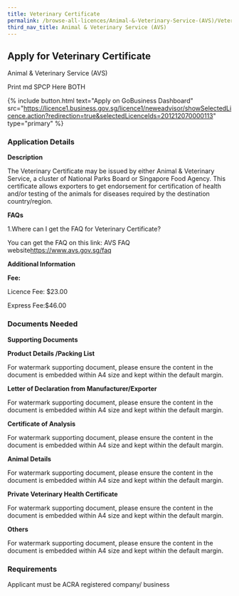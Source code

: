 ```yaml
---
title: Veterinary Certificate
permalink: /browse-all-licences/Animal-&-Veterinary-Service-(AVS)/Veterinary-Certificate
third_nav_title: Animal & Veterinary Service (AVS)
---
```


## Apply for Veterinary Certificate

Animal & Veterinary Service (AVS)

Print md SPCP Here BOTH

{% include button.html text="Apply on GoBusiness Dashboard" src="https://licence1.business.gov.sg/licence1/neweadvisor/showSelectedLicence.action?redirection=true&selectedLicenceIds=201212070000113" type="primary" %}

### Application Details

<p><strong>Description</strong></p>
<p>The Veterinary Certificate may be issued by either Animal &amp; Veterinary Service, a cluster of National Parks Board or Singapore Food Agency. This certificate allows exporters to get endorsement for certification of health and/or testing of the animals for diseases required by the destination country/region.</p>
<p><strong>FAQs</strong></p>
<p>1.Where can I get the FAQ for Veterinary Certificate?</p>
<p>You can get the FAQ on this link: AVS FAQ website<a href="https://www.avs.gov.sg/faq">https://www.avs.gov.sg/faq</a></p>

**Additional Information**

<p><strong>Fee:</strong></p>
<p>Licence Fee: $23.00</p>
<p>Express Fee:$46.00</p>

### Documents Needed

<p><strong>Supporting Documents</strong></p>
<p><strong>Product Details /Packing List</strong></p>
<p>For watermark supporting document, please ensure the content in the document is embedded within A4 size and kept within the default margin.</p>
<p><strong>Letter of Declaration from Manufacturer/Exporter</strong></p>
<p>For watermark supporting document, please ensure the content in the document is embedded within A4 size and kept within the default margin.</p>
<p><strong>Certificate of Analysis</strong></p>
<p>For watermark supporting document, please ensure the content in the document is embedded within A4 size and kept within the default margin.</p>
<p><strong>Animal Details</strong></p>
<p>For watermark supporting document, please ensure the content in the document is embedded within A4 size and kept within the default margin.</p>
<p><strong>Private Veterinary Health Certificate</strong></p>
<p>For watermark supporting document, please ensure the content in the document is embedded within A4 size and kept within the default margin.</p>
<p><strong>Others</strong></p>
<p>For watermark supporting document, please ensure the content in the document is embedded within A4 size and kept within the default margin.</p>

### Requirements

Applicant must be ACRA registered company/ business

